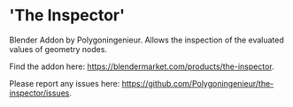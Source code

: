 # 'The Inspector'

Blender Addon by Polygoningenieur. Allows the inspection of the evaluated values of geometry nodes.

Find the addon here: https://blendermarket.com/products/the-inspector.

Please report any issues here: https://github.com/Polygoningenieur/the-inspector/issues.
